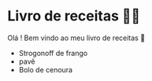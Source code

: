 # Livro de receitas :man_cook:

 Olá ! Bem vindo ao meu livro de receitas :wave:

- Strogonoff de frango
- pavê
- Bolo de cenoura
